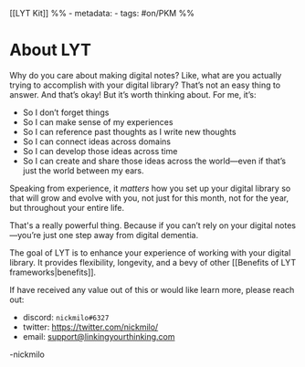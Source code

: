 [[LYT Kit]]
%% - metadata:
	- tags: #on/PKM %%
# About LYT
Why do you care about making digital notes? Like, what are you actually trying to accomplish with your digital library? That’s not an easy thing to answer. And that’s okay! But it’s worth thinking about. For me, it’s: 

- So I don’t forget things
- So I can make sense of my experiences
- So I can reference past thoughts as I write new thoughts
- So I can connect ideas across domains
- So I can develop those ideas across time
- So I can create and share those ideas across the world—even if that’s just the world between my ears.

Speaking from experience, it *matters* how you set up your digital library so that will grow and evolve with you, not just for this month, not for the year, but throughout your entire life. 

That's a really powerful thing. Because if you can’t rely on your digital notes—you’re just one step away from digital dementia.

The goal of LYT is to enhance your experience of working with your digital library. It provides flexibility, longevity, and a bevy of other [[Benefits of LYT frameworks|benefits]].

If have received any value out of this or would like learn more, please reach out:
- discord: `nickmilo#6327`
- twitter: https://twitter.com/nickmilo/
- email: support@linkingyourthinking.com

-nickmilo